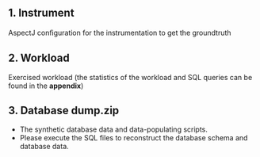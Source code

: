 ## 1. Instrument
AspectJ conﬁguration for the instrumentation to get the groundtruth
## 2. Workload
Exercised workload (the statistics of the workload and SQL queries can be found in the **appendix**)
## 3. Database dump.zip
- The synthetic database data and data-populating scripts. 
- Please execute the SQL files to reconstruct the database schema and database data. 
